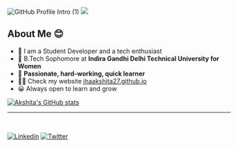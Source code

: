 ![GitHub Profile Intro (1)](https://user-images.githubusercontent.com/77383186/153713519-25d4b7e2-82ea-4f71-b55e-c3b74740153f.gif)
![](https://visitor-badge.glitch.me/badge?page_id=jhaakshita27)

## About Me 😊
- 🌱 I am a Student Developer and a tech enthusiast
- 👷 B.Tech Sophomore at **Indira Gandhi Delhi Technical University for Women**
- 🚀 **Passionate, hard-working, quick learner**
- 👨‍💻 Check my website [jhaakshita27.github.io](https://jhaakshita27.github.io/)
- 😀 Always open to learn and grow

[![Akshita's GitHub stats](https://github-readme-stats.vercel.app/api?username=jhaakshita27&bg_color=F2C5CB&title_color=AF5737&show_icons=true&hide_border=true&text_color=191919&icon_color=191919)](https://github.com/jhaakshita27)

---

<!-- ![Akshita's GitHub Activity Graph](https://activity-graph.herokuapp.com/graph?username=jhaakshita27&bg_color=F2C5CB&color=191919&line=AF5737&point=AF5737&area_color=AF5737&hide_border=true&area=true) -->

<!-- --- -->

<br>

[![Linkedin](https://img.shields.io/badge/Linkedin-%2B-blue?style=social&logo=linkedin)](https://www.linkedin.com/in/jhaakshita/)
[![Twitter](https://img.shields.io/twitter/follow/akshita_jha?style=social)](https://twitter.com/akshita_jha)
<!-- [![Instagram](https://img.shields.io/badge/Instagram-%2B-blue?style=social&logo=instagram)](https://instagram.com/akshitajha98) -->
